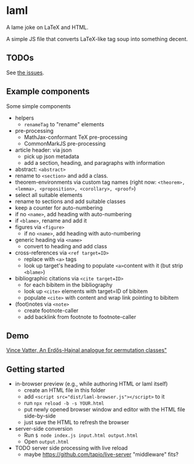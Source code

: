 # laml

A lame joke on LaTeX and HTML.

A simple JS file that converts LaTeX-like tag soup into something decent.


## TODOs

See [the issues](https://github.com/pkra/laml/issues/).


## Example components

Some simple components

* helpers
  * `renameTag` to "rename" elements
* pre-processing
  * MathJax-conformant TeX pre-processing
  * CommonMarkJS pre-processing
* article header: via json
  * pick up json metadata
  * add a section, heading, and paragraphs with information
*  abstract: `<abstract>`
  * rename to `<section>` and add a class.
*  theorem-environments via custom tag names (right now: `<theorem>, <lemma>, <proposition>, <corollary>, <proof>`)
  * select all suitable elements
  * rename to sections and add suitable classes
  * keep a counter for auto-numbering
  * if no `<name>`, add heading with auto-numbering
  * if `<blame>`, rename and add it
* figures via `<figure>`
  * if no `<name>`, add heading with auto-numbering
* generic heading via `<name>`
  * convert to heading and add class
* cross-references via `<ref target=ID>`
  * replace with `<a>` tags
  * look up target's heading to populate `<a>`content with it (but strip `<blame>`)
* bibliographic citations  via `<cite target=ID>`
  * for each bibitem in the bibliography
  * look up `<cite>` elements with target=ID of bibitem
  * populate `<cite>` with content and wrap link pointing to bibitem
* (foot)notes via `<note>`
  * create footnote-caller
  * add backlink from footnote to footnote-caller

## Demo

[Vince Vatter, An Erdős-Hajnal analogue for permutation classes"](./vatter-out.html)

## Getting started

* in-browser preview (e.g., while authoring HTML or laml itself)
  * create an HTML file in this folder
  * add `<script src="dist/laml-browser.js"></script>` to it
  * run `npx reload -b -s YOUR.html`
  * put newly opened browser window and editor with the HTML file side-by-side
  * just save the HTML to refresh the browser
* server-side conversion
  * Run `$ node index.js input.html output.html`
  * Open `output.html`
* TODO server side processing with live reload
  * maybe https://github.com/tapio/live-server "middleware" fits?
